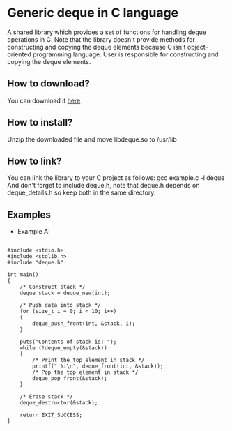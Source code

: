 # Generic deque in C language
A shared library which provides a set of functions for handling deque operations in C. Note that the library doesn't provide methods for constructing and copying the deque 
elements because C isn't object-oriented programming language. User is responsible for constructing and copying the deque elements.

<h2>How to download?</h2>
You can download it <a href="https://github.com/user-attachments/files/19639824/libdeque.zip">here</a>

<h2>How to install?</h2>
Unzip the downloaded file and move libdeque.so to /usr/lib

<h2>How to link?</h2>
You can link the library to your C project as follows: gcc example.c -l deque <br>
And don't forget to include deque.h, note that deque.h depends on deque_details.h so keep both in the same directory.

<br>
<h2> Examples </h2>

* Example A:

<pre>
<code class="language-c">
#include &lt;stdio.h&gt;
#include &lt;stdlib.h&gt;
#include "deque.h"

int main()
{
    /* Construct stack */
    deque stack = deque_new(int);

    /* Push data into stack */
    for (size_t i = 0; i < 10; i++)
    {
        deque_push_front(int, &stack, i);
    }

    puts("Contents of stack is: ");
    while (!deque_empty(&stack))
    {
        /* Print the top element in stack */
        printf(" %i\n", deque_front(int, &stack));
        /* Pop the top element in stack */
        deque_pop_front(&stack);
    }
    
    /* Erase stack */
    deque_destructor(&stack);    
    
    return EXIT_SUCCESS;
}
</code>
</pre>
